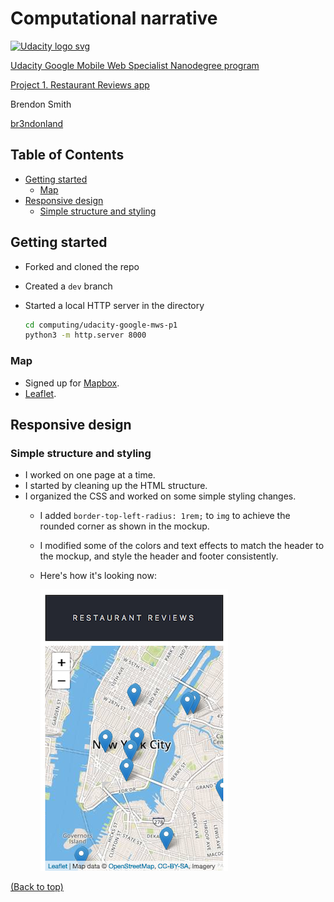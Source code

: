 # Computational narrative

<a href="https://www.udacity.com/">
  <img src="https://s3-us-west-1.amazonaws.com/udacity-content/rebrand/svg/logo.min.svg" width="300" alt="Udacity logo svg">
</a>

[Udacity Google Mobile Web Specialist Nanodegree program](https://www.udacity.com/course/mobile-web-specialist-nanodegree--nd024)

[Project 1. Restaurant Reviews app](https://github.com/br3ndonland/udacity-google-mws-p1)

Brendon Smith

[br3ndonland](https://github.com/br3ndonland)

## Table of Contents <!-- omit in toc -->

- [Getting started](#getting-started)
  - [Map](#map)
- [Responsive design](#responsive-design)
  - [Simple structure and styling](#simple-structure-and-styling)

## Getting started

- Forked and cloned the repo
- Created a `dev` branch
- Started a local HTTP server in the directory

  ```sh
  cd computing/udacity-google-mws-p1
  python3 -m http.server 8000
  ```

### Map

- Signed up for [Mapbox](https://www.mapbox.com).
- [Leaflet](https://leafletjs.com/).

## Responsive design

### Simple structure and styling

- I worked on one page at a time.
- I started by cleaning up the HTML structure.
- I organized the CSS and worked on some simple styling changes.
  - I added `border-top-left-radius: 1rem;` to `img` to achieve the rounded corner as shown in the mockup.
  - I modified some of the colors and text effects to match the header to the mockup, and style the header and footer consistently.
  - Here's how it's looking now:

    ![Screen shot after adjusting HTML and CSS](img/Screen-shot-2018-07-06-at-21.18.15.png)

[(Back to top)](#top)
